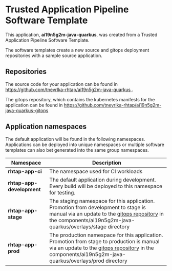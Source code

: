 # Trusted Application Pipeline Software Template

This application, **ai19n5g2m-java-quarkus**, was created from a Trusted Application Pipeline Software Template.

The software templates create a new source and gitops deployment repositories with a sample source application. 

## Repositories

The source code for your application can be found in [https://github.com/tnevrlka-rhtap/ai19n5g2m-java-quarkus ](https://github.com/tnevrlka-rhtap/ai19n5g2m-java-quarkus ).
 
The gitops repository, which contains the kubernetes manifests for the application can be found in 
[https://github.com/tnevrlka-rhtap/ai19n5g2m-java-quarkus-gitops ](https://github.com/tnevrlka-rhtap/ai19n5g2m-java-quarkus-gitops ) 

## Application namespaces 

The default application will be found in the following namespaces. Applications can be deployed into unique namespaces or multiple software templates can also bet generated into the same group namespaces.  

|  Namespace   |  Description   |  
| -------- | -------- |
| **rhtap-app-ci** | The namespace used for CI workloads |
| **rhtap-app-development** | The default application during development. Every build will be deployed to this namespace for testing. |
| **rhtap-app-stage** | The staging namespace for this application. Promotion from development to stage is manual via an update to the [gitops repository](https://github.com/tnevrlka-rhtap/ai19n5g2m-java-quarkus-gitops ) in the components/ai19n5g2m-java-quarkus/overlays/stage directory |
| **rhtap-app-prod** | The production namespace for this application. Promotion from stage to production is manual via an update to the [gitops repository](https://github.com/tnevrlka-rhtap/ai19n5g2m-java-quarkus-gitops ) in the components/ai19n5g2m-java-quarkus/overlays/prod directory |